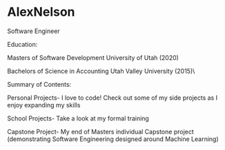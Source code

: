 # AlexNelson
Software Engineer

Education:

Masters of Software Development University of Utah (2020)   

Bachelors of Science in Accounting Utah Valley University (2015)\



Summary of Contents:

Personal Projects- I love to code! Check out some of my side projects as I enjoy expanding my skills

School Projects- Take a look at my formal training

Capstone Project- My end of Masters individual Capstone project (demonstrating Software Engineering designed around Machine Learning)
